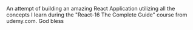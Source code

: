 An attempt of building an amazing React Application utilizing all the concepts
I learn during the "React-16 The Complete Guide" course from udemy.com. God bless